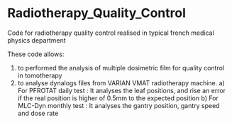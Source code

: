 # Radiotherapy_Quality_Control
Code for radiotherapy quality control realised in typical french medical physics department

These code allows:
1) to performed the analysis of multiple dosimetric film for quality control in tomotherapy
2) to analyse dynalogs files from VARIAN VMAT radiotherapy machine. 
    a) For PFROTAT daily test : It analyses the leaf positions, and rise an error if the real position is higher of 0.5mm to the expected position
    b) For MLC-Dyn monthly test : It analyses the gantry position, gantry speed and dose rate

